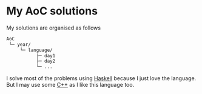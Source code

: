 # My AoC solutions

My solutions are organised as follows

```txt
AoC
 └─ year/
     └─ language/
           ├─ day1
           ├─ day2
           └─ ...
```

I solve most of the problems using [Haskell](https://www.haskell.org/) because I just love the language.  
But I may use some [C++](https://en.wikipedia.org/wiki/C++) as I like this language too.
